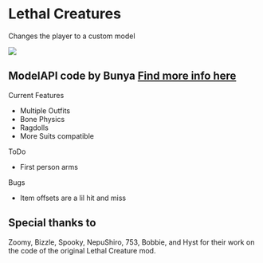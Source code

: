 # Lethal Creatures
Changes the player to a custom model

![](https://i.imgur.com/vqXMhWe.png)

## ModelAPI code by Bunya [Find more info here](https://github.com/BunyaPineTree/LethalCompany_ModelReplacementAPI)

Current Features
* Multiple Outfits
* Bone Physics
* Ragdolls
* More Suits compatible

ToDo
* First person arms

Bugs
* Item offsets are a lil hit and miss


## Special thanks to
Zoomy, Bizzle, Spooky, NepuShiro, 753, Bobbie, and Hyst for their work on the code of the original Lethal Creature mod.